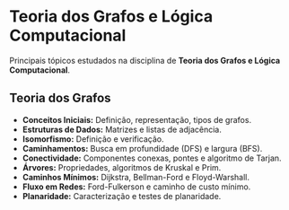 # Teoria dos Grafos e Lógica Computacional

Principais tópicos estudados na disciplina de **Teoria dos Grafos e Lógica Computacional**.

## Teoria dos Grafos

- **Conceitos Iniciais:** Definição, representação, tipos de grafos.  
- **Estruturas de Dados:** Matrizes e listas de adjacência.  
- **Isomorfismo:** Definição e verificação.  
- **Caminhamentos:** Busca em profundidade (DFS) e largura (BFS).  
- **Conectividade:** Componentes conexas, pontes e algoritmo de Tarjan.  
- **Árvores:** Propriedades, algoritmos de Kruskal e Prim.  
- **Caminhos Mínimos:** Dijkstra, Bellman-Ford e Floyd-Warshall.  
- **Fluxo em Redes:** Ford-Fulkerson e caminho de custo mínimo.  
- **Planaridade:** Caracterização e testes de planaridade.
